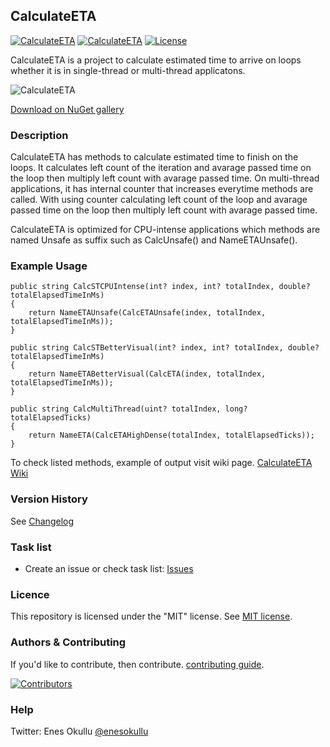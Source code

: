 ## CalculateETA
[![CalculateETA](https://img.shields.io/nuget/v/CalculateETA.svg)](https://www.nuget.org/packages/CalculateETA/) [![CalculateETA](https://img.shields.io/nuget/dt/CalculateETA.svg)](https://www.nuget.org/packages/CalculateETA/) [![License](https://img.shields.io/github/license/meokullu/CalculateETA.svg)](https://github.com/meokullu/CalculateETA/blob/master/LICENSE)

CalculateETA is a project to calculate estimated time to arrive on loops whether it is in single-thread or multi-thread applicatons.

![CalculateETA](https://repository-images.githubusercontent.com/569852870/a32b2e3b-99a7-41ee-8dcc-9992adba35d0)

[Download on NuGet gallery](https://www.nuget.org/packages/CalculateETA/)

### Description

CalculateETA has methods to calculate estimated time to finish on the loops. It calculates left count of the iteration and avarage passed time on the loop then multiply left count with avarage passed time. On multi-thread applications, it has internal counter that increases everytime methods are called. With using counter calculating left count of the loop and avarage passed time on the loop then multiply left count with avarage passed time.

CalculateETA is optimized for CPU-intense applications which methods are named Unsafe as suffix such as CalcUnsafe() and NameETAUnsafe().

### Example Usage

```
public string CalcSTCPUIntense(int? index, int? totalIndex, double? totalElapsedTimeInMs)
{
    return NameETAUnsafe(CalcETAUnsafe(index, totalIndex, totalElapsedTimeInMs));
}
```
```
public string CalcSTBetterVisual(int? index, int? totalIndex, double? totalElapsedTimeInMs)
{
    return NameETABetterVisual(CalcETA(index, totalIndex, totalElapsedTimeInMs));
}
```
```
public string CalcMultiThread(uint? totalIndex, long? totalElapsedTicks)
{
    return NameETA(CalcETAHighDense(totalIndex, totalElapsedTicks));
}
```

To check listed methods, example of output visit wiki page. [CalculateETA Wiki](https://github.com/meokullu/CalculateETA/wiki)

### Version History
See [Changelog](https://github.com/meokullu/CalculateETA/blob/master/CHANGELOG.md)
  
### Task list
* Create an issue or check task list: [Issues](https://github.com/meokullu/CalculateETA/issues)

### Licence
This repository is licensed under the "MIT" license. See [MIT license](https://github.com/meokullu/CalculateETA/blob/master/LICENSE).

### Authors & Contributing

If you'd like to contribute, then contribute. [contributing guide](https://github.com/meokullu/CalculateETA/blob/master/CONTRIBUTING.md).

[![Contributors](https://contrib.rocks/image?repo=meokullu/CalculateETA)](https://github.com/meokullu/CalculateETA/graphs/contributors)

### Help
Twitter: Enes Okullu [@enesokullu](https://twitter.com/EnesOkullu)
